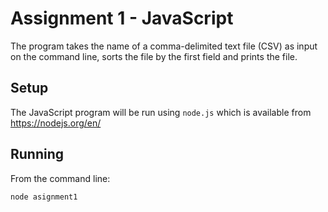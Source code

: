 # Assignment 1 - JavaScript

The program takes the name of a comma-delimited text file (CSV) as input on the command line, sorts the file by the first field and prints the file.

## Setup

The JavaScript program will be run using `node.js` which is available from https://nodejs.org/en/

## Running

From the command line:

```
node asignment1
```
